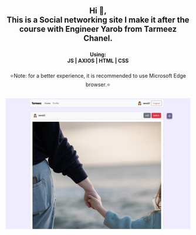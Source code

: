 <h2 align="center">Hi 👋, <br>This is a Social networking site I make it after the course with Engineer Yarob from Tarmeez Chanel.</h2>

###
<h4 align="center">Using: <br>JS | AXIOS | HTML | CSS</h4>

###

<p align="center">⭐Note: for a better experience, it is recommended to use Microsoft Edge browser.⭐</p>

###
![image](https://github.com/Maha7735/Social-networking-site/blob/3a3d3ae37f4ae28fbab735708d5efccf49cdf9cb/apiAppPic.jpg)
